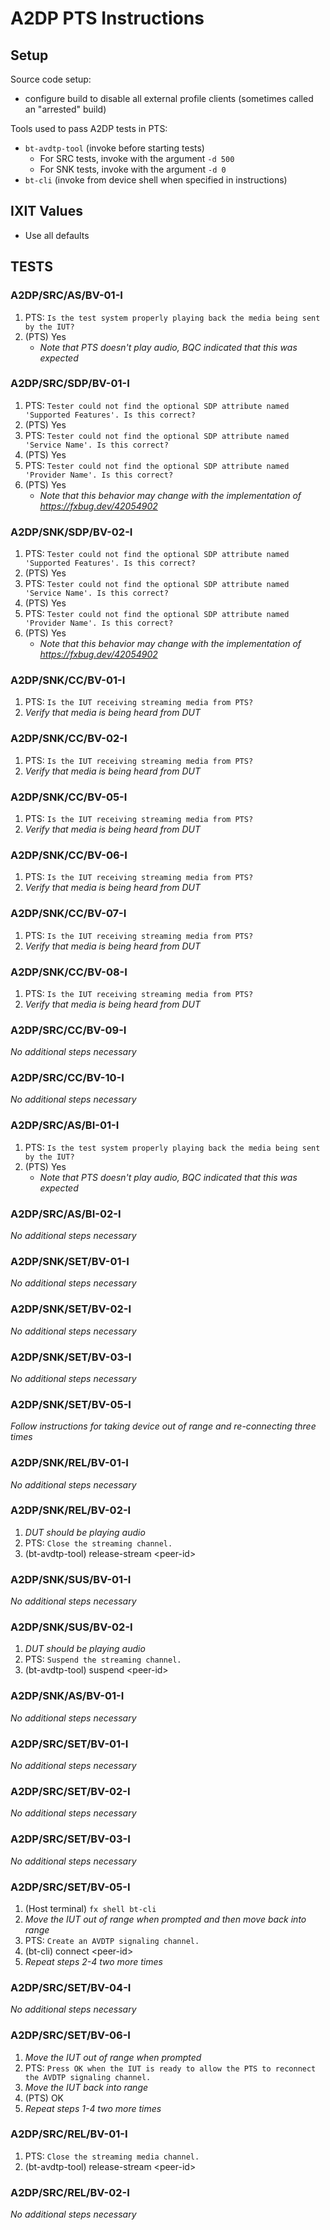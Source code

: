 # A2DP PTS Instructions

## Setup
Source code setup:
* configure build to disable all external profile clients (sometimes called an "arrested" build)

Tools used to pass A2DP tests in PTS:
* `bt-avdtp-tool` (invoke before starting tests)
    * For SRC tests, invoke with the argument `-d 500`
    * For SNK tests, invoke with the argument `-d 0`
* `bt-cli` (invoke from device shell when specified in instructions)

## IXIT Values
* Use all defaults

## TESTS

### A2DP/SRC/AS/BV-01-I
1. PTS: `Is the test system properly playing back the media being sent by the IUT?`
2. (PTS) Yes
    * *Note that PTS doesn't play audio, BQC indicated that this was expected*

### A2DP/SRC/SDP/BV-01-I
1. PTS: `Tester could not find the optional SDP attribute named 'Supported Features'. Is this correct?`
2. (PTS) Yes
3. PTS: `Tester could not find the optional SDP attribute named 'Service Name'. Is this correct?`
4. (PTS) Yes
5. PTS: `Tester could not find the optional SDP attribute named 'Provider Name'. Is this correct?`
6. (PTS) Yes
    * *Note that this behavior may change with the implementation of https://fxbug.dev/42054902*

### A2DP/SNK/SDP/BV-02-I
1. PTS: `Tester could not find the optional SDP attribute named 'Supported Features'. Is this correct?`
2. (PTS) Yes
3. PTS: `Tester could not find the optional SDP attribute named 'Service Name'. Is this correct?`
4. (PTS) Yes
5. PTS: `Tester could not find the optional SDP attribute named 'Provider Name'. Is this correct?`
6. (PTS) Yes
    * *Note that this behavior may change with the implementation of https://fxbug.dev/42054902*

### A2DP/SNK/CC/BV-01-I
1. PTS: `Is the IUT receiving streaming media from PTS?`
2. *Verify that media is being heard from DUT*

### A2DP/SNK/CC/BV-02-I
1. PTS: `Is the IUT receiving streaming media from PTS?`
2. *Verify that media is being heard from DUT*

### A2DP/SNK/CC/BV-05-I
1. PTS: `Is the IUT receiving streaming media from PTS?`
2. *Verify that media is being heard from DUT*

### A2DP/SNK/CC/BV-06-I
1. PTS: `Is the IUT receiving streaming media from PTS?`
2. *Verify that media is being heard from DUT*

### A2DP/SNK/CC/BV-07-I
1. PTS: `Is the IUT receiving streaming media from PTS?`
2. *Verify that media is being heard from DUT*

### A2DP/SNK/CC/BV-08-I
1. PTS: `Is the IUT receiving streaming media from PTS?`
2. *Verify that media is being heard from DUT*

### A2DP/SRC/CC/BV-09-I
*No additional steps necessary*

### A2DP/SRC/CC/BV-10-I
*No additional steps necessary*

### A2DP/SRC/AS/BI-01-I
1. PTS: `Is the test system properly playing back the media being sent by the IUT?`
2. (PTS) Yes
    * *Note that PTS doesn't play audio, BQC indicated that this was expected*

### A2DP/SRC/AS/BI-02-I
*No additional steps necessary*

### A2DP/SNK/SET/BV-01-I
*No additional steps necessary*

### A2DP/SNK/SET/BV-02-I
*No additional steps necessary*

### A2DP/SNK/SET/BV-03-I
*No additional steps necessary*

### A2DP/SNK/SET/BV-05-I
*Follow instructions for taking device out of range and re-connecting three times*

### A2DP/SNK/REL/BV-01-I
*No additional steps necessary*

### A2DP/SNK/REL/BV-02-I
1. *DUT should be playing audio*
2. PTS: `Close the streaming channel.`
3. (bt-avdtp-tool) release-stream \<peer-id>

### A2DP/SNK/SUS/BV-01-I
*No additional steps necessary*

### A2DP/SNK/SUS/BV-02-I
1. *DUT should be playing audio*
2. PTS: `Suspend the streaming channel.`
3. (bt-avdtp-tool) suspend \<peer-id>

### A2DP/SNK/AS/BV-01-I
*No additional steps necessary*

### A2DP/SRC/SET/BV-01-I
*No additional steps necessary*

### A2DP/SRC/SET/BV-02-I
*No additional steps necessary*

### A2DP/SRC/SET/BV-03-I
*No additional steps necessary*

### A2DP/SRC/SET/BV-05-I
1. (Host terminal) `fx shell bt-cli`
2. *Move the IUT out of range when prompted and then move back into range*
3. PTS: `Create an AVDTP signaling channel.`
4. (bt-cli) connect \<peer-id>
5. *Repeat steps 2-4 two more times*

### A2DP/SRC/SET/BV-04-I
*No additional steps necessary*

### A2DP/SRC/SET/BV-06-I
1. *Move the IUT out of range when prompted*
2. PTS: `Press OK when the IUT is ready to allow the PTS to reconnect the AVDTP signaling channel.`
3. *Move the IUT back into range*
4. (PTS) OK
5. *Repeat steps 1-4 two more times*

### A2DP/SRC/REL/BV-01-I
1. PTS: `Close the streaming media channel.`
2. (bt-avdtp-tool) release-stream \<peer-id>

### A2DP/SRC/REL/BV-02-I
*No additional steps necessary*
